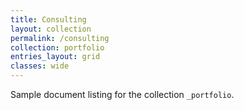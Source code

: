 ```yaml
---
title: Consulting
layout: collection
permalink: /consulting
collection: portfolio
entries_layout: grid
classes: wide
---
```


Sample document listing for the collection `_portfolio`.
